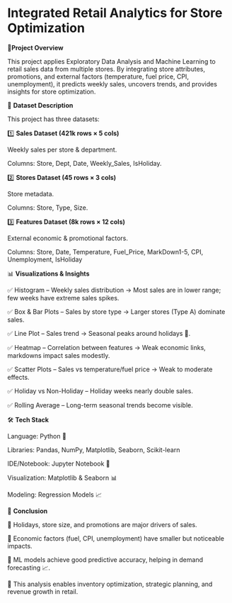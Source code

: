 # Integrated Retail Analytics for Store Optimization

📌**Project Overview**  

This project applies Exploratory Data Analysis and Machine Learning to retail sales data from multiple stores. By integrating store attributes, promotions, and external factors (temperature, fuel price, CPI, unemployment), it predicts weekly sales, uncovers trends, and provides insights for store optimization.

📂 **Dataset Description**

This project has three datasets:

1️⃣ **Sales Dataset (421k rows × 5 cols)**

Weekly sales per store & department.

Columns: Store, Dept, Date, Weekly_Sales, IsHoliday.

2️⃣ **Stores Dataset (45 rows × 3 cols)**

Store metadata.

Columns: Store, Type, Size.

3️⃣ **Features Dataset (8k rows × 12 cols)**

External economic & promotional factors.

Columns: Store, Date, Temperature, Fuel_Price, MarkDown1-5, CPI, Unemployment, IsHoliday

📊 **Visualizations & Insights**

✅ Histogram – Weekly sales distribution → Most sales are in lower range; few weeks have extreme sales spikes.

✅ Box & Bar Plots – Sales by store type → Larger stores (Type A) dominate sales.

✅ Line Plot – Sales trend → Seasonal peaks around holidays 🎉.

✅ Heatmap – Correlation between features → Weak economic links, markdowns impact sales modestly.

✅ Scatter Plots – Sales vs temperature/fuel price → Weak to moderate effects.

✅ Holiday vs Non-Holiday – Holiday weeks nearly double sales.

✅ Rolling Average – Long-term seasonal trends become visible.

🛠 **Tech Stack**

Language: Python 🐍

Libraries: Pandas, NumPy, Matplotlib, Seaborn, Scikit-learn

IDE/Notebook: Jupyter Notebook 📓

Visualization: Matplotlib & Seaborn 📊

Modeling: Regression Models 📈

🏁 **Conclusion**

🔹 Holidays, store size, and promotions are major drivers of sales.

🔹 Economic factors (fuel, CPI, unemployment) have smaller but noticeable impacts.

🔹 ML models achieve good predictive accuracy, helping in demand forecasting 📈.

🔹 This analysis enables inventory optimization, strategic planning, and revenue growth in retail.
